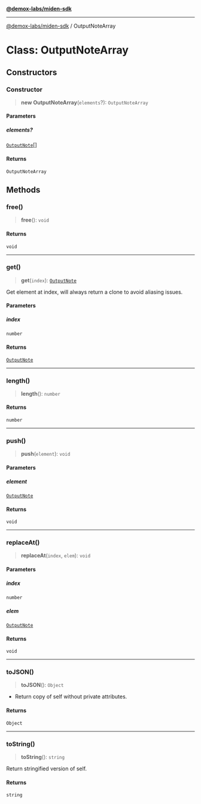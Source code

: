 [**@demox-labs/miden-sdk**](../README.md)

***

[@demox-labs/miden-sdk](../README.md) / OutputNoteArray

# Class: OutputNoteArray

## Constructors

### Constructor

> **new OutputNoteArray**(`elements`?): `OutputNoteArray`

#### Parameters

##### elements?

[`OutputNote`](OutputNote.md)[]

#### Returns

`OutputNoteArray`

## Methods

### free()

> **free**(): `void`

#### Returns

`void`

***

### get()

> **get**(`index`): [`OutputNote`](OutputNote.md)

Get element at index, will always return a clone to avoid aliasing issues.

#### Parameters

##### index

`number`

#### Returns

[`OutputNote`](OutputNote.md)

***

### length()

> **length**(): `number`

#### Returns

`number`

***

### push()

> **push**(`element`): `void`

#### Parameters

##### element

[`OutputNote`](OutputNote.md)

#### Returns

`void`

***

### replaceAt()

> **replaceAt**(`index`, `elem`): `void`

#### Parameters

##### index

`number`

##### elem

[`OutputNote`](OutputNote.md)

#### Returns

`void`

***

### toJSON()

> **toJSON**(): `Object`

* Return copy of self without private attributes.

#### Returns

`Object`

***

### toString()

> **toString**(): `string`

Return stringified version of self.

#### Returns

`string`
